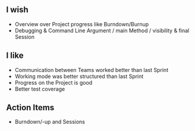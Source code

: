 ## I wish

* Overview over Project progress like Burndown/Burnup
* Debugging & Command Line Argument / main Method / visibility & final Session

## I like
 
* Communication between Teams worked better than last Sprint
* Working mode was better structured than last Sprint
* Progress on the Project is good
* Better test coverage

## Action Items

* Burndown/-up and Sessions
